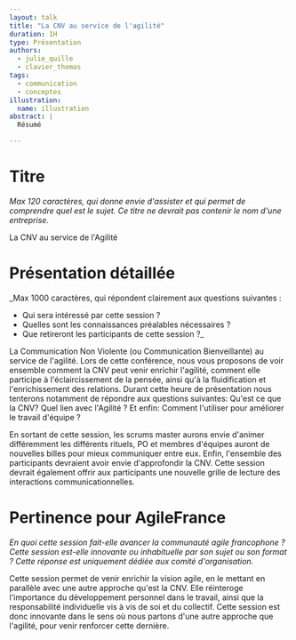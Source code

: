 ```yaml
---
layout: talk
title: "La CNV au service de l'agilité"
duration: 1H
type: Présentation
authors:
  - julie_quille
  - clavier_thomas
tags:
  - communication
  - conceptes
illustration:
  name: illustration
abstract: |
  Résumé

---
```


# Titre
_Max 120 caractères, qui donne envie d'assister et qui permet de comprendre quel est le sujet. Ce titre ne devrait pas contenir le nom d'une entreprise._

La CNV au service de l'Agilité

# Présentation détaillée 
_Max 1000 caractères, qui répondent clairement aux questions suivantes : 
* Qui sera intéressé par cette session ? 
* Quelles sont les connaissances préalables nécessaires ? 
* Que retireront les participants de cette session ?_

La Communication Non Violente (ou Communication Bienveillante) au service de l'agilité. Lors de cette conférence, nous vous proposons de voir ensemble comment la CNV peut venir enrichir l'agilité, comment elle participe à l'éclaircissement de la pensée, ainsi qu'à la fluidification et l'enrichissement des relations.
Durant cette heure de présentation nous tenterons notamment de répondre aux questions suivantes: Qu'est ce que la CNV? Quel lien avec l'Agilité ? Et enfin: Comment l'utiliser pour améliorer le travail d'équipe ?

En sortant de cette session, les scrums master aurons envie d'animer différemment les différents rituels, PO et membres d'équipes auront de nouvelles billes pour mieux communiquer entre eux. Enfin, l'ensemble des participants devraient avoir envie d'approfondir la CNV. Cette session devrait également offrir aux participants une nouvelle grille de lecture des interactions communicationnelles.

# Pertinence pour AgileFrance
_En quoi cette session fait-elle avancer la communauté agile francophone ? Cette session est-elle innovante ou inhabituelle par son sujet ou son format ? Cette réponse est uniquement dédiée aux comité d'organisation._

Cette session permet de venir enrichir la vision agile, en le mettant en parallèle avec une autre approche qu'est la CNV. Elle réinteroge l'importance du développement personnel dans le travail, ainsi que la responsabilité individuelle vis à vis de soi et du collectif.
Cette session est donc innovante dans le sens où nous partons d'une autre approche que l'agilité, pour venir renforcer cette dernière.




